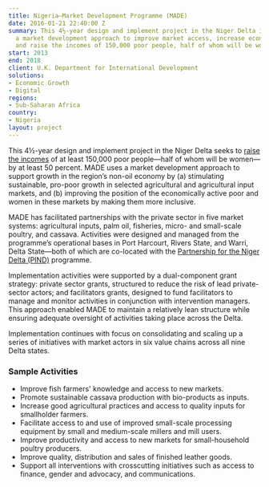 ```yaml
---
title: Nigeria—Market Development Programme (MADE)
date: 2016-01-21 22:40:00 Z
summary: This 4½-year design and implement project in the Niger Delta is applying
  a market development approach to improve market access, increase economic activity,
  and raise the incomes of 150,000 poor people, half of whom will be women.
start: 2013
end: 2018
client: U.K. Department for International Development
solutions:
- Economic Growth
- Digital
regions:
- Sub-Saharan Africa
country:
- Nigeria
layout: project
---
```


This 4½-year design and implement project in the Niger Delta seeks to [raise the incomes](https://www.thisdaylive.com/index.php/2017/11/30/fighting-hunger/) of at least 150,000 poor people—half of whom will be women—by at least 50 percent. MADE uses a market development approach to support growth in the region’s non-oil economy by (a) stimulating sustainable, pro-poor growth in selected agricultural and agricultural input markets, and (b) improving the position of the economically active poor and women in these markets by making them more inclusive.

MADE has facilitated partnerships with the private sector in five market systems: agricultural inputs, palm oil, fisheries, micro- and small-scale poultry, and cassava. Activities were designed and managed from the programme’s operational bases in Port Harcourt, Rivers State, and Warri, Delta State—both of which are co-located with the [Partnership for the Niger Delta (PIND)](https://www.dai.com/our-work/projects/nigeria-foundation-partnership-initiatives-niger-delta-pind) programme. 

Implementation activities were supported by a dual-component grant strategy: private sector grants, structured to reduce the risk of lead private-sector actors; and facilitators grants, designed to fund facilitators to manage and monitor activities in conjunction with intervention managers. This approach enabled MADE to maintain a relatively lean structure while ensuring adequate oversight of activities taking place across the Delta.

Implementation continues with focus on consolidating and scaling up a series of initiatives with market actors in six value chains across all nine Delta states.

### Sample Activities
* Improve fish farmers' knowledge and access to new markets.
* Promote sustainable cassava production with bio-products as inputs.
* Increase good agricultural practices and access to quality inputs for smallholder farmers.
* Facilitate access to and use of improved small-scale processing equipment  by small and medium-scale millers and mill users.
* Improve productivity and access to new markets for small-household poultry producers.
* Improve quality, distribution and sales of finished leather goods.
* Support all interventions with crosscutting initiatives such as access to finance, gender and advocacy, and communications.